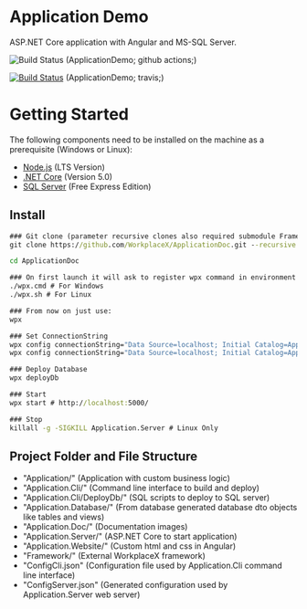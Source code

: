 # Application Demo
ASP.NET Core application with Angular and MS-SQL Server.

![Build Status](https://github.com/WorkplaceX/ApplicationDemo/workflows/CI/badge.svg) (ApplicationDemo; github actions;)

[![Build Status](https://travis-ci.org/WorkplaceX/ApplicationDemo.svg?branch=master)](https://travis-ci.org/WorkplaceX/ApplicationDemo) (ApplicationDemo; travis;)

# Getting Started
The following components need to be installed on the machine as a prerequisite (Windows or Linux):
* [Node.js](https://nodejs.org/en/) (LTS Version)
* [.NET Core](https://dotnet.microsoft.com/download) (Version 5.0)
* [SQL Server](https://www.microsoft.com/en-us/sql-server/sql-server-downloads) (Free Express Edition)

## Install
```cmd
### Git clone (parameter recursive clones also required submodule Framework):
git clone https://github.com/WorkplaceX/ApplicationDoc.git --recursive

cd ApplicationDoc

### On first launch it will ask to register wpx command in environment path:
./wpx.cmd # For Windows
./wpx.sh # For Linux

### From now on just use:
wpx

### Set ConnectionString
wpx config connectionString="Data Source=localhost; Initial Catalog=ApplicationDoc; Integrated Security=True;" # Example Windows
wpx config connectionString="Data Source=localhost; Initial Catalog=ApplicationDoc; User Id=SA; Password=MyPassword;" # Example Linux

### Deploy Database
wpx deployDb

### Start
wpx start # http://localhost:5000/

### Stop
killall -g -SIGKILL Application.Server # Linux Only
```

## Project Folder and File Structure
* "Application/" (Application with custom business logic)
* "Application.Cli/" (Command line interface to build and deploy)
* "Application.Cli/DeployDb/" (SQL scripts to deploy to SQL server)
* "Application.Database/" (From database generated database dto objects like tables and views)
* "Application.Doc/" (Documentation images)
* "Application.Server/" (ASP.NET Core to start application)
* "Application.Website/" (Custom html and css in Angular)
* "Framework/" (External WorkplaceX framework)
* "ConfigCli.json" (Configuration file used by Application.Cli command line interface)
* "ConfigServer.json" (Generated configuration used by Application.Server web server)